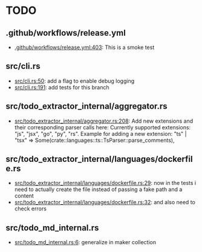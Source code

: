 # TODO
## .github/workflows/release.yml
* [.github/workflows/release.yml:403](.github/workflows/release.yml#L403): This is a smoke test

## src/cli.rs
* [src/cli.rs:50](src/cli.rs#L50): add a flag to enable debug logging
* [src/cli.rs:191](src/cli.rs#L191): add tests for this branch

## src/todo_extractor_internal/aggregator.rs
* [src/todo_extractor_internal/aggregator.rs:208](src/todo_extractor_internal/aggregator.rs#L208): Add new extensions and their corresponding parser calls here: Currently supported extensions: "js", "jsx", "go", "py", "rs". Example for adding a new extension: "ts" | "tsx" => Some(crate::languages::ts::TsParser::parse_comments),

## src/todo_extractor_internal/languages/dockerfile.rs
* [src/todo_extractor_internal/languages/dockerfile.rs:29](src/todo_extractor_internal/languages/dockerfile.rs#L29): now in the tests i need to actually create the file instead of passing a fake path and a content
* [src/todo_extractor_internal/languages/dockerfile.rs:32](src/todo_extractor_internal/languages/dockerfile.rs#L32): and also need to check errors

## src/todo_md_internal.rs
* [src/todo_md_internal.rs:6](src/todo_md_internal.rs#L6): generalize in maker collection
